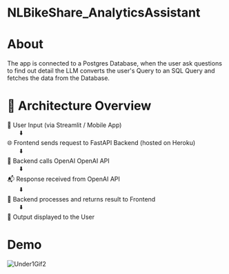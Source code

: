 # NLBikeShare_AnalyticsAssistant

# About
The app is connected to a Postgres Database, when the user ask questions to find out detail the LLM converts the user's Query to an SQL Query and fetches the data from the Database. 

# 🧠 Architecture Overview

📱 User Input (via Streamlit / Mobile App)  
  ⬇️  
🌐 Frontend sends request to FastAPI Backend (hosted on Heroku)  
  ⬇️  
🤖 Backend calls OpenAI OpenAI API  
  ⬇️  
📬 Response received from OpenAI API  
  ⬇️  
🔁 Backend processes and returns result to Frontend    
  ⬇️  
🎯 Output displayed to the User

# Demo
![Under1Gif2](https://github.com/user-attachments/assets/fa855207-148f-4ec8-b0e3-7403ff113cad)

